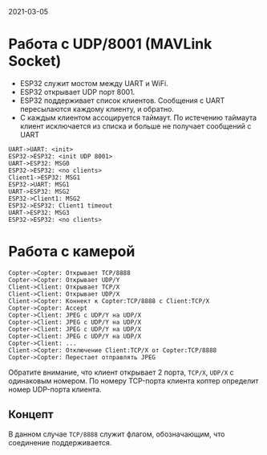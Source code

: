 2021-03-05

# Работа с UDP/8001 (MAVLink Socket)

* ESP32 служит мостом между UART и WiFi.
* ESP32 открывает UDP порт 8001. 
* ESP32 поддерживает список клиентов. Сообщения с UART пересылаются каждому клиенту, и обратно.
* С каждым клиентом ассоцируется таймаут. По истечению таймаута клиент исключается из списка и больше не получает сообщений с UART

```sequence
UART->UART: <init>
ESP32->ESP32: <init UDP 8001>
UART->ESP32: MSG0
ESP32->ESP32: <no clients>
Client1->ESP32: MSG1
ESP32->UART: MSG1
UART->ESP32: MSG2
ESP32->Client1: MSG2
ESP32->ESP32: Client1 timeout
UART->ESP32: MSG3
ESP32->ESP32: <no clients>

```



# Работа с камерой


```sequence
Copter->Copter: Открывает TCP/8888
Copter->Copter: Открывает UDP/Y
Client->Client: Открывает TCP/X
Client->Client: Открывает UDP/X
Client->Copter: Коннект к Copter:TCP/8888 с Client:TCP/X
Copter->Copter: Accept
Copter->Client: JPEG с UDP/Y на UDP/X
Copter->Client: JPEG с UDP/Y на UDP/X
Copter->Client: JPEG с UDP/Y на UDP/X
Copter->Client: JPEG с UDP/Y на UDP/X
Copter->Client: ...
Client->Copter: Отключение Client:TCP/X от Copter:TCP/8888
Copter->Copter: Перестает отправлять JPEG
```

Обратите внимание, что клиент открывает 2 порта, `TCP/X`, `UDP/X` с одинаковым номером. По номеру TCP-порта клиента коптер определит номер UDP-порта клиента.

## Концепт

В данном случае `TCP/8888` служит флагом, обозначающим, что соединение поддерживается.
